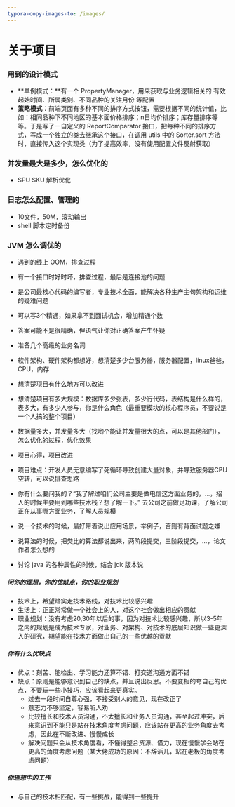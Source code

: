 ```yaml
---
typora-copy-images-to: /images/
---
```




# 关于项目

### 用到的设计模式

- **单例模式：**有一个 PropertyManager，用来获取与业务逻辑相关的 有效起始时间、所属类别、不同品种的关注月份 等配置
- **策略模式**：前端页面有多种不同的排序方式按钮，需要根据不同的统计值，比如：相同品种下不同地区的基本面价格排序；n日均价排序；库存量排序等等。于是写了一自定义的 ReportComparator 接口，把每种不同的排序方式，写成一个独立的类去继承这个接口，在调用 utils 中的 Sorter.sort 方法时，直接传入这个实现类（为了提高效率，没有使用配置文件反射获取）



### 并发量最大是多少，怎么优化的

- SPU SKU 解析优化



### 日志怎么配置、管理的

- 10文件，50M，滚动输出
- shell 脚本定时备份



### JVM 怎么调优的

- 遇到的线上 OOM，排查过程
- 有一个接口时好时坏，排查过程，最后是连接池的问题





- 是公司最核心代码的编写者，专业技术全面，能解决各种生产主句架构和运维的疑难问题
- 可以写3个精通，如果拿不到面试机会，增加精通个数
- 答案可能不是很精确，但语气让你对正确答案产生怀疑
- 准备几个高级的业务名词
- 软件架构、硬件架构都想好，想清楚多少台服务器，服务器配置，linux爸爸，CPU，内存
- 想清楚项目有什么地方可以改进
- 想清楚项目有多大规模：数据库多少张表，多少行代码，表结构是什么样的，表多大，有多少人参与，你是什么角色（最重要模块的核心程序员，不要说是一个人搞的整个项目）
- 数据量多大，并发量多大（找哟个能让并发量很大的点，可以是其他部门），怎么优化的过程，优化效果
- 项目心得，项目改进
- 项目难点：开发人员无意编写了死循环导致创建大量对象，并导致服务器CPU空转，可以说排查思路
- 你有什么要问我的？“我了解过咱们公司主要是做电信这方面业务的，...，招人的时候主要用到哪些技术栈？想了解一下。” 去公司之前做足功课，了解公司正在从事哪方面业务，了解人员规模
- 说一个技术的时候，最好带着说出应用场景，举例子，否则有背面试题之嫌
- 说算法的时候，把类比的算法都说出来，两阶段提交，三阶段提交，...，论文作者怎么想的
- 讨论 java 的各种属性的时候，结合 jdk 版本说



##### 问你的理想，你的优缺点，你的职业规划

- 技术上，希望踏实走技术路线，对技术比较感兴趣
- 生活上：正正常常做一个社会上的人，对这个社会做出相应的贡献
- 职业规划：没有考虑20,30年以后的事，因为对技术比较感兴趣，所以3-5年之内的规划是成为技术专家，对业务、对架构、对技术的底层知识做一些更深入的研究，期望能在技术方面做出自己的一些优越的贡献

##### 你有什么优缺点

- 优点：刻苦、能检出、学习能力还算不错、打交道沟通方面不错
- 缺点：原则是能够意识到自己的缺点，并且说出反思。不要变相的夸自己的优点，不要玩一些小技巧，应该看起来更真实。
  - 过去一段时间自尊心强，不接受别人的意见，现在改正了
  - 意志力不够坚定，容易听人劝
  - 比较擅长和技术人员沟通，不太擅长和业务人员沟通，甚至起过冲突，后来意识到不能只是站在技术角度考虑问题，应该站在更高的业务角度去考虑，因此在不断改进、慢慢成长
  - 解决问题只会从技术角度看，不懂得整合资源、借力，现在慢慢学会站在更高的角度考虑问题（某大佬成功的原因：不辞活儿，站在老板的角度考虑问题）

##### 你理想中的工作

- 与自己的技术相匹配，有一些挑战，能得到一些提升

